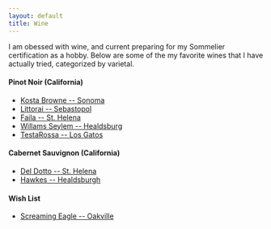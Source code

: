 ```yaml
---
layout: default
title: Wine
---
```


I am obessed with wine, and current preparing for my Sommelier certification as a hobby. 
Below are some of the my favorite wines that I have actually tried, categorized by varietal.

#### Pinot Noir (California)
* [Kosta Browne -- Sonoma](https://www.kostabrowne.com/)
* [Littorai -- Sebastopol](http://www.littorai.com/)
* [Faila -- St. Helena](https://www.faillawines.com/)
* [Willams Seylem -- Healdsburg](https://www.williamsselyem.com/)
* [TestaRossa -- Los Gatos](https://www.testarossa.com/)

#### Cabernet Sauvignon (California)
* [Del Dotto -- St. Helena](https://www.deldottovineyards.com/)
* [Hawkes -- Healdsburgh](https://www.hawkeswine.com/)

#### Wish List
* [Screaming Eagle -- Oakville](https://www.screamingeagle.com/)
